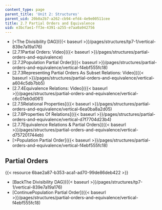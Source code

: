 ```yaml
---
content_type: page
parent_title: 'Unit 2: Structures'
parent_uid: 20b0a2b7-a262-cb94-efd4-4e9e00511cee
title: 2.7 Partial Orders and Equivalence
uid: e3bcfae1-ff3e-4391-a255-e7aa0a942756
---
```


*   [<The Divisibility DAG]({{< baseurl >}}/pages/structures/tp7-1/vertical-839e7a19a176)
*   [2.7.1Partial Orders: Video]({{< baseurl >}}/pages/structures/partial-orders-and-equivalence)
*   [2.7.2Population Partial Order]({{< baseurl >}}/pages/structures/partial-orders-and-equivalence/vertical-f4ebf555fc18)
*   [2.7.3Representing Partial Orders As Subset Relations: Video]({{< baseurl >}}/pages/structures/partial-orders-and-equivalence/vertical-a604c5db7bb5)
*   [2.7.4Equivalence Relations: Video]({{< baseurl >}}/pages/structures/partial-orders-and-equivalence/vertical-c6c01eb0d061)
*   [2.7.5Relational Properties]({{< baseurl >}}/pages/structures/partial-orders-and-equivalence/vertical-6ea0ba8a2d05)
*   [2.7.6Properties Of Relations]({{< baseurl >}}/pages/structures/partial-orders-and-equivalence/vertical-d7f7704d23b4)
*   [2.7.7Equivalence Relations & Partial Orders]({{< baseurl >}}/pages/structures/partial-orders-and-equivalence/vertical-d757201744eb)
*   [\>Population Partial Order]({{< baseurl >}}/pages/structures/partial-orders-and-equivalence/vertical-f4ebf555fc18)

Partial Orders
--------------

{{< resource 6bae2a87-b353-aca1-ad70-99de86deb422 >}}

*   [BackThe Divisibility DAG]({{< baseurl >}}/pages/structures/tp7-1/vertical-839e7a19a176)
*   [ContinuePopulation Partial Order]({{< baseurl >}}/pages/structures/partial-orders-and-equivalence/vertical-f4ebf555fc18)